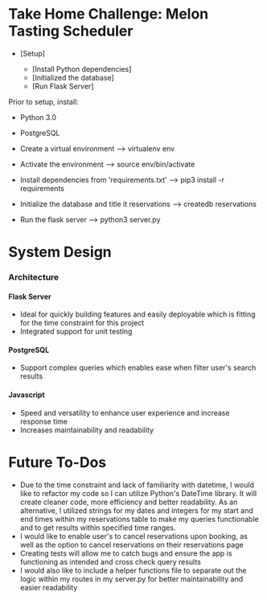 # Take Home Challenge: Melon Tasting Scheduler

* [Setup]

    * [Install Python dependencies]
    * [Initialized the database]
    * [Run Flask Server]

Prior to setup, install:

- Python 3.0
- PostgreSQL

- Create a virtual environment --> virtualenv env
- Activate the environment --> source env/bin/activate 
- Install dependencies from 'requirements.txt' --> pip3 install -r requirements
- Initialize the database and title it reservations --> createdb reservations
- Run the flask server --> python3 server.py

# System Design
### Architecture

#### Flask Server
- Ideal for quickly building features and easily deployable which is fitting for the time constraint for this project
- Integrated support for unit testing

#### PostgreSQL
- Support complex queries which enables ease when filter user's search results

#### Javascript
- Speed and versatility to enhance user experience and increase response time
- Increases maintainability and readability

# Future To-Dos
- Due to the time constraint and lack of familiarity with datetime, I would like to refactor my code so I can utilize Python's DateTime library. It will create cleaner code, more efficiency and better readability. As an alternative, I utilized strings for my dates and integers for my start and end times within my reservations table to make my queries functionable and to get results within specified time ranges.
- I would like to enable user's to cancel reservations upon booking, as well as the option to cancel reservations on their reservations page
- Creating tests will allow me to catch bugs and ensure the app is functioning as intended and cross check query results
- I would also like to include a helper functions file to separate out the logic within my routes in my server.py for better maintainability and easier readability
